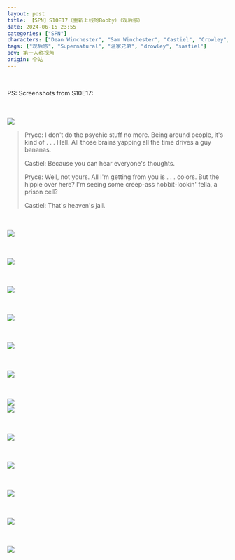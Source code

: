 ```yaml
---
layout: post
title: 【SPN】S10E17（重新上线的Bobby）（观后感）
date: 2024-06-15 23:55
categories: ["SPN"]
characters: ["Dean Winchester", "Sam Winchester", "Castiel", "Crowley", "Bobby"]
tags: ["观后感", "Supernatural", "温家兄弟", "drowley", "sastiel"]
pov: 第一人称视角
origin: 个站
---
```


<br>

PS: Screenshots from S10E17:

<br><br>
![](https://raw.githubusercontent.com/junesirius/junesirius.github.io/master/assets/images/SPN/S10/2024-06-15-SPN-1017-1.jpg)
<br>

> Pryce: I don't do the psychic stuff no more. Being around people, it's kind of . . . Hell. All those brains yapping all the time drives a guy bananas.
>
> Castiel: Because you can hear everyone's thoughts.
>
> Pryce: Well, not yours. All I'm getting from you is . . . colors. But the hippie over here? I'm seeing some creep-ass hobbit-lookin' fella, a prison cell?
>
> Castiel: That's heaven's jail.

<br><br>
![](https://raw.githubusercontent.com/junesirius/junesirius.github.io/master/assets/images/SPN/S10/2024-06-15-SPN-1017-2.jpg)
<br>

<br><br>
![](https://raw.githubusercontent.com/junesirius/junesirius.github.io/master/assets/images/SPN/S10/2024-06-15-SPN-1017-3.jpg)
<br>

<br><br>
![](https://raw.githubusercontent.com/junesirius/junesirius.github.io/master/assets/images/SPN/S10/2024-06-15-SPN-1017-4.jpg)
<br>

<br><br>
![](https://raw.githubusercontent.com/junesirius/junesirius.github.io/master/assets/images/SPN/S10/2024-06-15-SPN-1017-5.jpg)
<br>

<br><br>
![](https://raw.githubusercontent.com/junesirius/junesirius.github.io/master/assets/images/SPN/S10/2024-06-15-SPN-1017-6.jpg)
<br>

<br><br>
![](https://raw.githubusercontent.com/junesirius/junesirius.github.io/master/assets/images/SPN/S10/2024-06-15-SPN-1017-7.jpg)
<br>

<br><br>
![](https://raw.githubusercontent.com/junesirius/junesirius.github.io/master/assets/images/SPN/S10/2024-06-15-SPN-1017-8.jpg)
<br>
![](https://raw.githubusercontent.com/junesirius/junesirius.github.io/master/assets/images/SPN/S10/2024-06-15-SPN-1017-9.jpg)
<br>

<br><br>
![](https://raw.githubusercontent.com/junesirius/junesirius.github.io/master/assets/images/SPN/S10/2024-06-15-SPN-1017-10.jpg)
<br>

<br><br>
![](https://raw.githubusercontent.com/junesirius/junesirius.github.io/master/assets/images/SPN/S10/2024-06-15-SPN-1017-11.jpg)
<br>

<br><br>
![](https://raw.githubusercontent.com/junesirius/junesirius.github.io/master/assets/images/SPN/S10/2024-06-15-SPN-1017-12.jpg)
<br>

<br><br>
![](https://raw.githubusercontent.com/junesirius/junesirius.github.io/master/assets/images/SPN/S10/2024-06-15-SPN-1017-13.jpg)
<br>

<br><br>
![](https://raw.githubusercontent.com/junesirius/junesirius.github.io/master/assets/images/SPN/S10/2024-06-15-SPN-1017-14.jpg)
<br>
